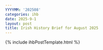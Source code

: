 ```yaml
---
YYYYMM: '202508'
categories: ihb
date: 2025-9-1
layout: post
title: Irish History Brief for August 2025
---
```

{% include ihbPostTemplate.html %}
